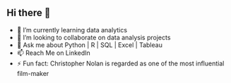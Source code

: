 ## Hi there 👋

- 🌱 I’m currently learning data analytics
- 👯 I’m looking to collaborate on data analysis projects
- 💬 Ask me about Python | R | SQL | Excel | Tableau
- 📫 Reach Me on LinkedIn
- ⚡ Fun fact: Christopher Nolan is regarded as one of the most influential film-maker
